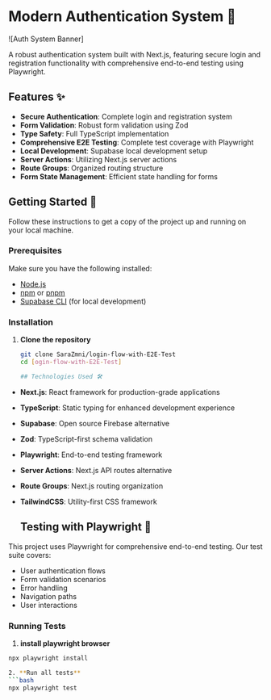 # Modern Authentication System 🔐

![Auth System Banner]

A robust authentication system built with Next.js, featuring secure login and registration functionality with comprehensive end-to-end testing using Playwright.

## Features ✨

- **Secure Authentication**: Complete login and registration system
- **Form Validation**: Robust form validation using Zod
- **Type Safety**: Full TypeScript implementation
- **Comprehensive E2E Testing**: Complete test coverage with Playwright
- **Local Development**: Supabase local development setup
- **Server Actions**: Utilizing Next.js server actions
- **Route Groups**: Organized routing structure
- **Form State Management**: Efficient state handling for forms

## Getting Started 🚀

Follow these instructions to get a copy of the project up and running on your local machine.

### Prerequisites

Make sure you have the following installed:
- [Node.js](https://nodejs.org/)
- [npm](https://www.npmjs.com/) or [pnpm](https://pnpm.io/)
- [Supabase CLI](https://supabase.com/docs/guides/cli) (for local development)

### Installation

1. **Clone the repository**
   ```bash
   git clone SaraZmni/login-flow-with-E2E-Test
   cd [ogin-flow-with-E2E-Test]

   ## Technologies Used 🛠️

- **Next.js**: React framework for production-grade applications
- **TypeScript**: Static typing for enhanced development experience
- **Supabase**: Open source Firebase alternative
- **Zod**: TypeScript-first schema validation
- **Playwright**: End-to-end testing framework
- **Server Actions**: Next.js API routes alternative
- **Route Groups**: Next.js routing organization
- **TailwindCSS**: Utility-first CSS framework

  ## Testing with Playwright 🧪

This project uses Playwright for comprehensive end-to-end testing. Our test suite covers:

- User authentication flows
- Form validation scenarios
- Error handling
- Navigation paths
- User interactions

### Running Tests

   1. **install playwright browser**
   ```bash
   npx playwright install

   2. **Run all tests**
   ```bash
   npx playwright test
